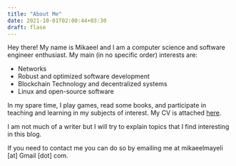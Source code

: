 ```yaml
---
title: "About Me"
date: 2021-10-01T02:00:44+03:30
draft: flase
---
```


Hey there! My name is Mikaeel and I am a computer science and software engineer enthusiast. My main (in no specific order) interests are:
- Networks
- Robust and optimized software development
- Blockchain Technology and decentralized systems
- Linux and open-source software

In my spare time, I play games, read some books, and participate in teaching and learning in my subjects of interest. My CV is attached [here](https://mikaeelmayeli.ir/pdf/CV.pdf).

I am not much of a writer but I will try to explain topics that I find interesting in this blog.

If you need to contact me you can do so by emailing me at mikaeelmayeli [at] Gmail [dot] com.